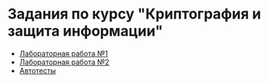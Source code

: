 # Задания по курсу  "Криптография и защита информации"

- [Лабораторная работа №1](https://github.com/dep-810b-studs/cryptography/blob/master/Cryptography.WorkingWithBits/WorkingWithBits)
- [Лабораторная работа №2](https://github.com/dep-810b-studs/cryptography/tree/master/Cryptography.WorkingWithBits/ResidueNumberSystem)
- [Автотесты](https://github.com/dep-810b-studs/cryptography/tree/master/Cryptography.Autotests)
